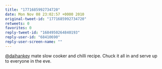 ```yaml
---
title: "1771685992734720"
date: Mon Nov 08 23:02:57 +0000 2010
original-tweet-id: "1771685992734720"
retweets: 0
favorites: 0
reply-tweet-id: "1684950264840193"
reply-user-id: "68410690"
reply-user-screen-name: ""
---
```

<a href="https://twitter.com/daihankey">@daihankey</a> mate slow cooker and chilli recipe. Chuck it all in and serve up to everyone in the eve.
